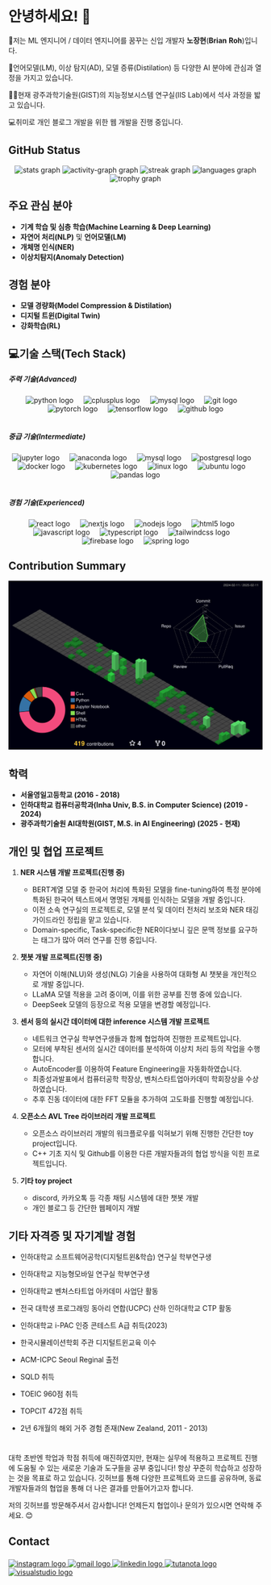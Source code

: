 <!--
**janghyunroh/janghyunroh** is a ✨ _special_ ✨ repository because its `README.md` (this file) appears on your GitHub profile.

Here are some ideas to get you started:

- 🔭 I’m currently working on ...
- 🌱 I’m currently learning ...
- 👯 I’m looking to collaborate on ...
- 🤔 I’m looking for help with ...
- 💬 Ask me about ...
- 📫 How to reach me: ...
- 😄 Pronouns: ...
- ⚡ Fun fact: ...
-->
<!--![poster]()-->

# 안녕하세요! 👋
🌱저는 ML 엔지니어 / 데이터 엔지니어를 꿈꾸는 신입 개발자 **노장현**(**Brian** **Roh**)입니다.  

🧠언어모델(LM), 이상 탐지(AD), 모델 증류(Distilation) 등 다양한 AI 분야에 관심과 열정을 가지고 있습니다. 

👨‍🎓현재 광주과학기술원(GIST)의 지능정보시스템 연구실(IIS Lab)에서 석사 과정을 밟고 있습니다.

💻취미로 개인 블로그 개발을 위한 웹 개발을 진행 중입니다.

## GitHub Status

<div align="center">
  <img src="https://github-readme-stats.vercel.app/api?username=janghyunroh&hide_title=false&hide_rank=true&show_icons=true&include_all_commits=true&count_private=true&disable_animations=false&theme=dracula&locale=en&hide_border=false" height="150" alt="stats graph"  />
  <img src="https://github-readme-activity-graph.vercel.app/graph?username=janghyunroh&theme=dracula&area=true" height="150" alt="activity-graph graph"  />
  <img src="https://streak-stats.demolab.com?user=janghyunroh&locale=en&mode=daily&theme=dracula&hide_border=false&border_radius=5&date_format=%5BY.%5Dn.j" height="150" alt="streak graph"  />
  <img src="https://github-readme-stats.vercel.app/api/top-langs?username=janghyunroh&locale=en&hide_title=false&layout=compact&card_width=320&langs_count=5&theme=dracula&hide_border=false" height="150" alt="languages graph"  />
  <img src="https://github-profile-trophy.vercel.app?username=janghyunroh&theme=dracula&column=7&row=2&margin-w=10&margin-h=10&no-bg=false" height="150" alt="trophy graph"  />
</div>

## 주요 관심 분야
- **기계 학습 및 심층 학습(Machine Learning & Deep Learning)**
- **자연어 처리(NLP)** 및 **언어모델(LM)**
- **개체명 인식(NER)**
- **이상치탐지(Anomaly Detection)**

## 경험 분야
- **모델 경량화(Model Compression & Distilation)**
- **디지털 트윈(Digital Twin)**
- **강화학습(RL)**

<h2 align="left">💻기술 스택(Tech Stack)</h2>

##### 주력 기술(Advanced)
<div align="center">
  <img src="https://cdn.jsdelivr.net/gh/devicons/devicon/icons/python/python-original.svg" height="40" alt="python logo"  />
  <img width="12" />
  <img src="https://cdn.jsdelivr.net/gh/devicons/devicon/icons/cplusplus/cplusplus-original.svg" height="40" alt="cplusplus logo"  />
  <img width="12" />
  <img src="https://cdn.jsdelivr.net/gh/devicons/devicon/icons/mysql/mysql-original.svg" height="40" alt="mysql logo"  />
  <img width="12" />
  <img src="https://cdn.jsdelivr.net/gh/devicons/devicon/icons/git/git-original.svg" height="40" alt="git logo"  />
  <img width="12" />
  <img src="https://cdn.jsdelivr.net/gh/devicons/devicon/icons/pytorch/pytorch-original.svg" height="40" alt="pytorch logo"  />
  <img width="12" />
  <img src="https://cdn.jsdelivr.net/gh/devicons/devicon/icons/tensorflow/tensorflow-original.svg" height="40" alt="tensorflow logo"  />
  <img width="12" />
  <img src="https://cdn.jsdelivr.net/gh/devicons/devicon/icons/github/github-original.svg" height="40" alt="github logo"  />
</div>

<br clear="both">

##### 중급 기술(Intermediate)
<div align="center">
  <img src="https://img.shields.io/badge/Jupyter-F37626?logo=jupyter&logoColor=black&style=for-the-badge" height="30" alt="jupyter logo"  />
  <img width="12" />
  <img src="https://img.shields.io/badge/Anaconda-44A833?logo=anaconda&logoColor=white&style=for-the-badge" height="30" alt="anaconda logo"  />
  <img width="12" />
  <img src="https://img.shields.io/badge/MySQL-4479A1?logo=mysql&logoColor=white&style=for-the-badge" height="30" alt="mysql logo"  />
  <img width="12" />
  <img src="https://img.shields.io/badge/PostgreSQL-4169E1?logo=postgresql&logoColor=white&style=for-the-badge" height="30" alt="postgresql logo"  />
  <img width="12" />
  <img src="https://img.shields.io/badge/Docker-2496ED?logo=docker&logoColor=white&style=for-the-badge" height="30" alt="docker logo"  />
  <img width="12" />
  <img src="https://img.shields.io/badge/Kubernetes-326CE5?logo=kubernetes&logoColor=white&style=for-the-badge" height="30" alt="kubernetes logo"  />
  <img width="12" />
  <img src="https://img.shields.io/badge/Linux-FCC624?logo=linux&logoColor=black&style=for-the-badge" height="30" alt="linux logo"  />
  <img width="12" />
  <img src="https://img.shields.io/badge/Ubuntu-E95420?logo=ubuntu&logoColor=white&style=for-the-badge" height="30" alt="ubuntu logo"  />
  <img width="12" />
  <img src="https://img.shields.io/badge/pandas-150458?logo=pandas&logoColor=white&style=for-the-badge" height="30" alt="pandas logo"  />
</div>

<br clear="both">

##### 경험 기술(Experienced)
<div align="center">
  <img src="https://img.shields.io/badge/React-61DAFB?logo=react&logoColor=black&style=for-the-badge" height="30" alt="react logo"  />
  <img width="12" />
  <img src="https://img.shields.io/badge/Next.js-000000?logo=nextdotjs&logoColor=white&style=for-the-badge" height="30" alt="nextjs logo"  />
  <img width="12" />
  <img src="https://img.shields.io/badge/Node.js-339933?logo=nodedotjs&logoColor=white&style=for-the-badge" height="30" alt="nodejs logo"  />
  <img width="12" />
  <img src="https://img.shields.io/badge/HTML5-E34F26?logo=html5&logoColor=white&style=for-the-badge" height="30" alt="html5 logo"  />
  <img width="12" />
  <img src="https://img.shields.io/badge/JavaScript-F7DF1E?logo=javascript&logoColor=black&style=for-the-badge" height="30" alt="javascript logo"  />
  <img width="12" />
  <img src="https://img.shields.io/badge/TypeScript-3178C6?logo=typescript&logoColor=white&style=for-the-badge" height="30" alt="typescript logo"  />
  <img width="12" />
  <img src="https://img.shields.io/badge/Tailwind CSS-06B6D4?logo=tailwindcss&logoColor=black&style=for-the-badge" height="30" alt="tailwindcss logo"  />
  <img width="12" />
  <img src="https://img.shields.io/badge/Firebase-FFCA28?logo=firebase&logoColor=black&style=for-the-badge" height="30" alt="firebase logo"  />
  <img width="12" />
  <img src="https://img.shields.io/badge/Spring-6DB33F?logo=spring&logoColor=black&style=for-the-badge" height="30" alt="spring logo"  />
</div>



<h2 align="left"></h2>

## Contribution Summary

![](./profile-3d-contrib/profile-night-green.svg)
###

## 학력
- **서울영일고등학교 (2016 - 2018)**
- **인하대학교 컴퓨터공학과(Inha Univ, B.S. in Computer Science) (2019 - 2024)**
- **광주과학기술원 AI대학원(GIST, M.S. in AI Engineering) (2025 - 현재)**


## 개인 및 협업 프로젝트
1. **NER 시스템 개발 프로젝트(진행 중)**
   - BERT계열 모델 중 한국어 처리에 특화된 모델을 fine-tuning하여 특정 분야에 특화된 한국어 텍스트에서 명명된 개체를 인식하는 모델을 개발 중입니다.
   - 이전 소속 연구실의 프로젝트로, 모델 분석 및 데이터 전처리 보조와 NER 태깅 가이드라인 정립을 맡고 있습니다. 
   - Domain-specific, Task-specific한 NER이다보니 깊은 문맥 정보를 요구하는 태그가 많아 여러 연구를 진행 중입니다. 

2. **챗봇 개발 프로젝트(진행 중)**
   - 자연어 이해(NLU)와 생성(NLG) 기술을 사용하여 대화형 AI 챗봇을 개인적으로 개발 중입니다.
   - LLaMA 모델 적용을 고려 중이며, 이를 위한 공부를 진행 중에 있습니다.
   - DeepSeek 모델의 등장으로 적용 모델을 변경할 예정입니다. 
  
3. **센서 등의 실시간 데이터에 대한 inference 시스템 개발 프로젝트** 
   - 네트워크 연구실 학부연구생들과 함께 협업하여 진행한 프로젝트입니다.
   - 모터에 부착된 센서의 실시간 데이터를 분석하여 이상치 처리 등의 작업을 수행합니다.
   - AutoEncoder를 이용하여 Feature Engineering을 자동화하였습니다. 
   - 최종성과발표에서 컴퓨터공학 학장상, 벤처스타트업아카데미 학회장상을 수상하였습니다.
   - 추후 진동 데이터에 대한 FFT 모듈을 추가하여 고도화를 진행할 예정입니다. 
  
4. **오픈소스 AVL Tree 라이브러리 개발 프로젝트**
   - 오픈소스 라이브러리 개발의 워크플로우를 익혀보기 위해 진행한 간단한 toy project입니다.
   - C++ 기초 지식 및 Github를 이용한 다른 개발자들과의 협업 방식을 익힌 프로젝트입니다.
  
5. **기타 toy project**
   - discord, 카카오톡 등 각종 채팅 시스템에 대한 챗봇 개발
   - 개인 블로그 등 간단한 웹페이지 개발

## 기타 자격증 및 자기계발 경험
 - 인하대학교 소프트웨어공학(디지털트윈&학습) 연구실 학부연구생
 - 인하대학교 지능형모바일 연구실 학부연구생
   
 - 인하대학교 벤처스타트업 아카데미 사업단 활동
 - 전국 대학생 프로그래밍 동아리 연합(UCPC) 산하 인하대학교 CTP 활동 
 - 인하대학교 i-PAC 인증 콘테스트 A급 취득(2023)
 - 한국시뮬레이션학회 주관 디지털트윈교육 이수
 - ACM-ICPC Seoul Reginal 출전
   
 - SQLD 취득
 - TOEIC 960점 취득
 - TOPCIT 472점 취득
 - 2년 6개월의 해외 거주 경험 존재(New Zealand, 2011 - 2013)

# 

대학 초반엔 학업과 학점 취득에 매진하였지만, 현재는 실무에 적용하고 프로젝트 진행에 도움될 수 있는 새로운 기술과 도구들을 공부 중입니다!
항상 꾸준히 학습하고 성장하는 것을 목표로 하고 있습니다. 깃허브를 통해 다양한 프로젝트와 코드를 공유하며, 동료 개발자들과의 협업을 통해 더 나은 결과를 만들어가고자 합니다.

저의 깃허브를 방문해주셔서 감사합니다! 언제든지 협업이나 문의가 있으시면 연락해 주세요. 😊



<h2 align="left">Contact</h2>

###

<div align="left">
  <a href="https://www.instagram.com/janghyunroh/" target="_blank">
    <img src="https://img.shields.io/static/v1?message=Instagram&logo=instagram&label=&color=E4405F&logoColor=white&labelColor=&style=for-the-badge" height="35" alt="instagram logo"  />
  </a>
  <a href="mailto:janghyun0609@gmail.com" target="_blank">
    <img src="https://img.shields.io/static/v1?message=Gmail&logo=gmail&label=&color=D14836&logoColor=white&labelColor=&style=for-the-badge" height="35" alt="gmail logo"  />
  </a>
  <a href="https://www.linkedin.com/in/%EC%9E%A5%ED%98%84-%EB%85%B8-98505029a/?trk=opento_sprofile_details" target="_blank">
    <img src="https://img.shields.io/static/v1?message=LinkedIn&logo=linkedin&label=&color=0077B5&logoColor=white&labelColor=&style=for-the-badge" height="35" alt="linkedin logo"  />
  </a>
  <a href="https://solved.ac/profile/janghyunroh" target="_blank">
    <img src="https://img.shields.io/static/v1?message=Baekjoon&logo=tutanota&label=&color=18428f&logoColor=white&labelColor=&style=for-the-badge" height="35" alt="tutanota logo"  />
  </a>
  <a href="https://janghyunroh.tistory.com/" target="_blank">
    <img src="https://img.shields.io/static/v1?message=My%20Blog&logo=visualstudio&label=&color=00d58b&logoColor=White&labelColor=&style=for-the-badge" height="35" alt="visualstudio logo"  />
  </a>
</div>
